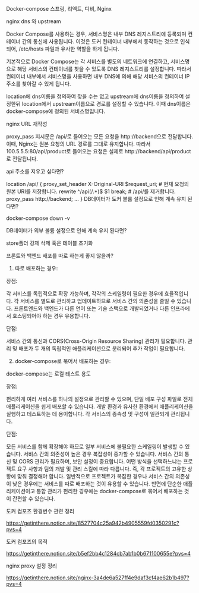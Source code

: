 Docker-compose 스프링, 리엑트, 디비, Nginx

nginx dns 와 upstream

Docker Compose를 사용하는 경우, 서비스명은 내부 DNS 레지스트리에 등록되며 컨테이너 간의 통신에 사용됩니다. 이것은 도커 컨테이너 내부에서 동작하는 것으로 인식되어, /etc/hosts 파일과 유사한 역할을 하게 됩니다.

기본적으로 Docker Compose는 각 서비스를 별도의 네트워크에 연결하고, 서비스명으로 해당 서비스의 컨테이너를 찾을 수 있도록 DNS 레지스트리를 설정합니다. 따라서 컨테이너 내부에서 서비스명을 사용하면 내부 DNS에 의해 해당 서비스의 컨테이너 IP 주소를 찾아갈 수 있게 됩니다.

location에 dns이름을 정의하여 찾을 수는 없고 upstream에 dns이름을 정의하여 설정한뒤 location에서 upstream이름으로 경로를 설정할 수 있습니다. 이때 dns이름은 docker-compose에 정의된 서비스명입니다.

nginx URL 재작성

proxy_pass 지시문은 /api/로 들어오는 모든 요청을 http://backend으로 전달합니다. 이때, Nginx는 원본 요청의 URL 경로를 그대로 유지합니다. 따라서 100.5.5.5:80/api/product로 들어오는 요청은 실제로 http://backend/api/product로 전달됩니다.

api 주소를 지우고 싶다면?

location /api/ {
proxy_set_header X-Original-URI $request_uri;  # 현재 요청의 원본 URI를 저장합니다.
rewrite ^/api(/.*)$ $1 break;  # /api/를 제거합니다.
proxy_pass http://backend;
...
}
DB데이터가 도커 볼륨 설정으로 인해 계속 유지 된다면?

docker-compose down -v

DB데이터가 외부 볼륨 설정으로 인해 계속 유지 된다면?

store폴더 강제 삭제 혹은 테이블 초기화

프론트와 백엔드 배포를 따로 하는게 좋지 않을까?

1. 따로 배포하는 경우:

장점:

각 서비스를 독립적으로 확장 가능하며, 각각의 스케일링이 필요한 경우에 효율적입니다. 각 서비스를 별도로 관리하고 업데이트하므로 서비스 간의 의존성을 줄일 수 있습니다. 프론트엔드와 백엔드가 다른 언어 또는 기술 스택으로 개발되었거나 다른 인프라에서 호스팅되어야 하는 경우 유용합니다.

단점:

서비스 간의 통신과 CORS(Cross-Origin Resource Sharing) 관리가 필요합니다. 관리 및 배포가 두 개의 독립적인 애플리케이션으로 분리되어 추가 작업이 필요합니다.

2. docker-compose로 묶어서 배포하는 경우:

docker-compose는 로컬 테스트 용도

장점:

편리하게 여러 서비스를 하나의 설정으로 관리할 수 있으며, 단일 배포 구성 파일로 전체 애플리케이션을 쉽게 배포할 수 있습니다. 개발 환경과 유사한 환경에서 애플리케이션을 실행하고 테스트하는 데 용이합니다. 각 서비스의 종속성 및 구성이 일관되게 관리됩니다.

단점:

모든 서비스를 함께 확장해야 하므로 일부 서비스에 불필요한 스케일링이 발생할 수 있습니다. 서비스 간의 의존성이 높은 경우 복잡성이 증가할 수 있습니다. 서비스 간의 통신 및 CORS 관리가 필요하며, 보안 설정이 중요합니다. 어떤 방식을 선택하느냐는 프로젝트 요구 사항과 팀의 개발 및 관리 스킬에 따라 다릅니다. 즉, 각 프로젝트의 고유한 상황에 맞춰 결정해야 합니다. 일반적으로 프로젝트가 복잡한 경우나 서비스 간의 의존성이 낮은 경우에는 서비스를 따로 배포하는 것이 유용할 수 있습니다. 반면에 단순한 애플리케이션이고 통합 관리가 편리한 경우에는 docker-compose로 묶어서 배포하는 것이 간편할 수 있습니다.

도커 컴포즈 환경변수 관련 정리

https://getinthere.notion.site/8527704c25a942b4905559fd0350291c?pvs=4

도커 컴포즈의 목적

https://getinthere.notion.site/b5ef2bb4c1284cb7ab1b0b671100655e?pvs=4

nginx proxy 설정 정리

https://getinthere.notion.site/nginx-3a4de6a527ff4e9daf3cf4ae62b1b497?pvs=4